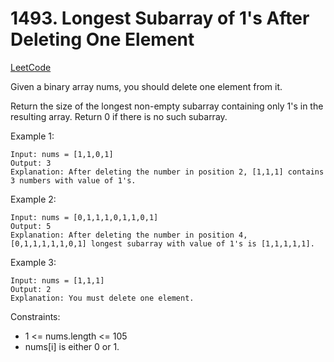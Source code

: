 # 1493. Longest Subarray of 1's After Deleting One Element
[LeetCode](https://leetcode.com/problems/longest-subarray-of-1s-after-deleting-one-element/)

Given a binary array nums, you should delete one element from it.

Return the size of the longest non-empty subarray containing only 1's in the resulting array. Return 0 if there is no such subarray.

Example 1:
```
Input: nums = [1,1,0,1]
Output: 3
Explanation: After deleting the number in position 2, [1,1,1] contains 3 numbers with value of 1's.
```
Example 2:
```
Input: nums = [0,1,1,1,0,1,1,0,1]
Output: 5
Explanation: After deleting the number in position 4, [0,1,1,1,1,1,0,1] longest subarray with value of 1's is [1,1,1,1,1].
```
Example 3:
```
Input: nums = [1,1,1]
Output: 2
Explanation: You must delete one element.
```

Constraints:
- 1 <= nums.length <= 105
- nums[i] is either 0 or 1.
